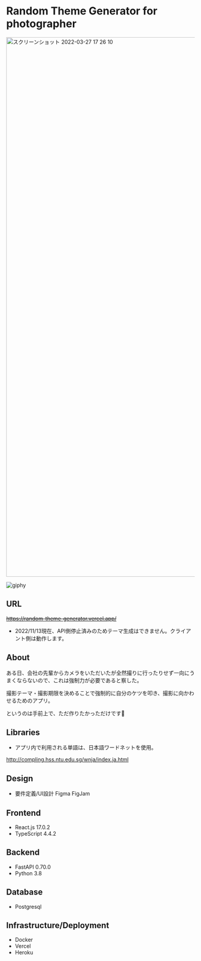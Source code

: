 # Random Theme Generator for photographer
<img width="1440" alt="スクリーンショット 2022-03-27 17 26 10" src="https://user-images.githubusercontent.com/63830279/160274108-c0d1018a-4c24-4405-a6ef-7dd6ef830357.png">

![giphy](https://user-images.githubusercontent.com/63830279/160273980-6a06c63f-9b89-4973-899f-e7bf64e5aaa9.gif)

## URL
~~https://random-theme-generator.vercel.app/~~

- 2022/11/13現在、API側停止済みのためテーマ生成はできません。クライアント側は動作します。

## About
ある日、会社の先輩からカメラをいただいたが全然撮りに行ったりせず一向にうまくならないので、これは強制力が必要であると察した。

撮影テーマ・撮影期限を決めることで強制的に自分のケツを叩き、撮影に向かわせるためのアプリ。

というのは手前上で、ただ作りたかっただけです🍞

## Libraries
- アプリ内で利用される単語は、日本語ワードネットを使用。

http://compling.hss.ntu.edu.sg/wnja/index.ja.html

## Design
- 要件定義/UI設計 Figma FigJam

## Frontend
- React.js 17.0.2
- TypeScript 4.4.2

## Backend
- FastAPI 0.70.0
- Python 3.8

## Database
- Postgresql

## Infrastructure/Deployment
- Docker
- Vercel
- Heroku
